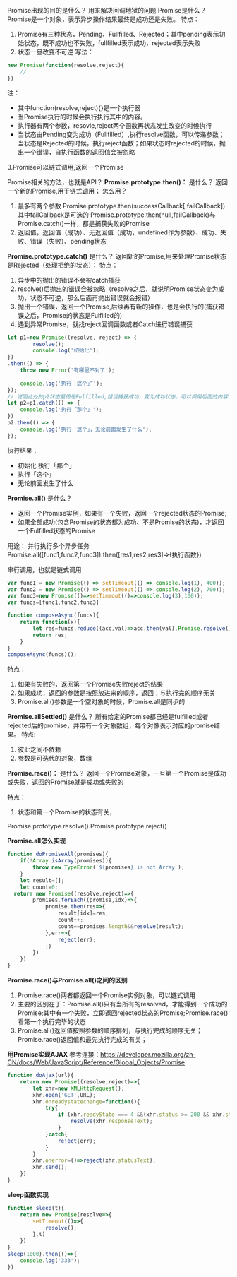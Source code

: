 
Promise出现的目的是什么？
用来解决回调地狱的问题
Promise是什么？
Promise是一个对象，表示异步操作结果最终是成功还是失败。
特点：
1. Promise有三种状态，Pending、Fullfilled、Rejected；其中pending表示初始状态，既不成功也不失败，fullfilled表示成功，rejected表示失败
2. 状态一旦改变不可逆
写法：

```js
new Promise(function(resolve,reject){
	// 
})
```
注：

 - 其中function(resolve,reject){}是一个执行器
 - 当Promise执行的时候会执行执行其中的内容。
 - 执行器有两个参数，resovle,reject两个函数再状态发生改变的时候执行
 - 当状态由Pending变为成功（Fullfilled）,执行resolve函数，可以传递参数；当状态是Rejected的时候，执行reject函数；如果状态时rejected的时候，抛出一个错误，自执行函数的返回值会被忽略

3.Promise可以链式调用,返回一个Promise

Promise相关的方法，也就是API？
**Promise.prototype.then()：**
是什么？
返回一个新的Promise,用于链式调用；
怎么用？
1. 最多有两个参数
Promise.prototype.then(successCallback[,failCallback])
其中failCallback是可选的
Promise.prototype.then(null,failCallback)与Promise.catch()一样，都是捕获失败的Promise
2. 返回值，返回值（成功）、无返回值（成功，undefined作为参数）、成功、失败、错误（失败）、pending状态

**Promise.prototype.catch()**
是什么？
返回新的Promise,用来处理Promise状态是Rejected（处理拒绝的状态）；
特点：
1. 异步中的抛出的错误不会被catch捕获
2. resolve()后抛出的错误会被忽略（resolve之后，就说明Promise状态变为成功，状态不可逆，那么后面再抛出错误就会报错）
3. 抛出一个错误，返回一个Promise,后续再有新的操作，也是会执行的(捕获错误之后，Promise的状态是Fulfilled的)
4. 遇到异常Promise，就找reject回调函数或者Catch进行错误捕获

```js
let p1=new Promise((resolve, reject) => {
        resolve();
        console.log('初始化');
})
.then(() => {
    throw new Error('有哪里不对了');
        
    console.log('执行「这个」”');
});
// 说明此处的p2状态最终是Fulfilled,错误捕获成功，变为成功状态，可以调用后面的内容
let p2=p1.catch(() => {
    console.log('执行「那个」');
})
p2.then(() => {
    console.log('执行「这个」，无论前面发生了什么');
});
```
执行结果：

 - 初始化 执行「那个」 
 - 执行「这个」
 - 无论前面发生了什么

**Promise.all()**
是什么？

- 返回一个Promise实例，如果有一个失败，返回一个rejected状态的Promise;
- 如果全部成功(包含Promise的状态都为成功、不是Promise的状态)，才返回一个Fulfilled状态的Promise

用途：
并行执行多个异步任务
Promise.all([func1,func2,func3]).then([res1,res2,res3]=>{执行函数})

串行调用，也就是链式调用

```js
var func1 = new Promise(() => setTimeout(() => console.log(1), 400));
var func2 = new Promise(() => setTimeout(() => console.log(2), 700));
var func3=new Promise(()=>setTimeout(()=>console.log(3),100));
var funcs=[func1,func2,func3]

function composeAsync(funcs){
    return function(x){
        let res=funcs.reduce((acc,val)=>acc.then(val),Promise.resolve());
        return res;
    }
}
composeAsync(funcs)();
```

特点：
1. 如果有失败的，返回第一个Promise失败reject的结果
2. 如果成功，返回的参数是按照放进来的顺序，返回；与执行完的顺序无关
3. Promise.all()参数是一个空对象的时候，Promise.all是同步的

**Promise.allSettled()**
是什么？
所有给定的Promise都已经是fulfilled或者rejected后的promise，并带有一个对象数组，每个对像表示对应的promise结果。
特点:
1. 彼此之间不依赖
2. 参数是可迭代的对象，数组

**Promise.race()：**
是什么？
返回一个Promise对象，一旦第一个Promise是成功或失败，返回的Promise就是成功或失败的

特点：
1. 状态和第一个Promise的状态有关，

Promise.prototype.resolve()
Promise.prototype.reject()

**Promise.all怎么实现**

```js
function doPromiseAll(promises){
    if(!Array.isArray(promises)){
        throw new TypeError(`${promises} is not Array`);
    }
    let result=[];
    let count=0;
  return new Promise((resolve,reject)=>{
        promises.forEach((promise,idx)=>{
            promise.then(res=>{
                result[idx]=res;
                count++;
                count==promises.length&&resolve(result);
            },err=>{
                reject(err);
            })
        })
    })
}
```

**Promise.race()与Promise.all()之间的区别**
1. Promise.race()两者都返回一个Promise实例对象，可以链式调用
2. 主要的区别在于：Promise.all()只有当所有的resolved，才能得到一个成功的Promise;其中有一个失败，立即返回rejected状态的Promise;Promise.race()看第一个执行完毕的状态
3. Promise.all()返回值按照参数的顺序排列，与执行完成的顺序无关；Promise.race()返回值和最先执行完成的有关；

**用Promise实现AJAX**
参考连接：https://developer.mozilla.org/zh-CN/docs/Web/JavaScript/Reference/Global_Objects/Promise
```js
function doAjax(url){
    return new Promise((resolve,reject)=>{
        let xhr=new XMLHttpRequest();
        xhr.open('GET',URL);
        xhr.onreadystatechange=function(){
            try{
                if (xhr.readyState === 4 &&(xhr.status >= 200 && xhr.status < 300 ||xhr.status == 304)){
                    resolve(xhr.responseText);
                }
            }catch{
                reject(err);
            }
        }
        xhr.onerror=()=>reject(xhr.statusText);
        xhr.send();
    })
}
```

**sleep函数实现**

```js
function sleep(t){
    return new Promise(resolve=>{
        setTimeout(()=>{
            resolve();
        },t)
    })
}
sleep(1000).then(()=>{
    console.log('333');
})
```
